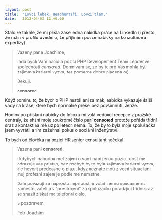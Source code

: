 ```yaml
---
layout: post
title:  "Lovci lebek. Headhunteři. Lovci tlam."
date:   2012-04-03 12:00:00
---
```

Stalo se takhle, že mi přišla zase jedna nabídka práce na LinkedIn (i přesto, že mám v profilu uvedeno, že přijímám pouze nabídky na konzultace a expertízy).

> Vazeny pane Joachime,
>
> rada bych Vam nabidla pozici PHP Developement Team Leader ve spolecnosti *censored*. Domnivam se, ze by to pro Vas mohla byt zajimava karierni vyzva, tez pomerne dobre placena o)).
>
> Dekuji.
>
> **censored**

Když pominu to, že bych o PHP nestál ani za mák, nabídka vykazuje další vady na kráse, které bych normálně přešel bez povšimnutí. Jenže.

Hodinu po přistání nabídky do Inboxu mi volá vedoucí recepce z pražské centrály, že shání moje soukromé číslo paní __censored__ protože pořádá třídní sraz a kontakt na mě uz po letech nemá. To, že by to byla moje spolužačka jsem vyvrátil a tím zažehnal pokus o sociální inženýrství.

To bych od člověka na pozici HR senior consultant nečekal.

> Vazena pani **censored**,
> 
>i kdybych nahodou mel zajem o vami nabizenou pozici, dost me odrazuje vas pristup, bez pochyb by to byla zajimava karierni vyzva, ale hovorit predcasne o platu, kdyz neznate mou zivotni situaci ani muj profesni zajem je podle me nemistne.
>
>Dale povazuji za naprosto nepripustne volat memu soucasnemu zamestnavateli a v “prestrojeni” za spoluzacku poradajici tridni sraz se snazit ziskat me telefonni cislo.
>
>S pozdravem
>
>Petr Joachim